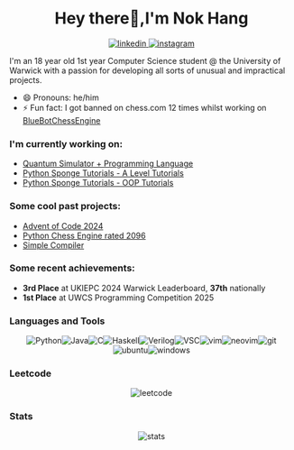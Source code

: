 <h1 align="center">Hey there👋,I'm Nok Hang</h1>

<p align="center">
 <a href="https://www.linkedin.com/in/nok-hang-lo-2695a6282/">
  <img alt="linkedin" src="https://custom-icon-badges.demolab.com/badge/LinkedIn-0A66C2?style=for-the-badge&logo=linkedin-white&logoColor=fff" />
 </a>
 <a href="https://www.instagram.com/lo.nokhang">
  <img alt="instagram" src="https://img.shields.io/badge/Instagram-%23E4405F.svg?style=for-the-badge&logo=Instagram&logoColor=white" />
 </a>
</p>

I'm an 18 year old 1st year Computer Science student @ the University of Warwick with a passion for developing all sorts of unusual and impractical projects.
- 😄 Pronouns: he/him </br>
- ⚡ Fun fact: I got banned on chess.com 12 times whilst working on [BlueBotChessEngine](https://github.com/BlueTot/BlueBotChessEngine)

### I'm currently working on:
- [Quantum Simulator + Programming Language](https://github.com/BlueTot/quantum-python)
- [Python Sponge Tutorials - A Level Tutorials](https://github.com/bakerpdgit/tutorial2)
- [Python Sponge Tutorials - OOP Tutorials](https://github.com/bakerpdgit/tutorial3)

### Some cool past projects:
- [Advent of Code 2024](https://github.com/BlueTot/aoc-2024)
- [Python Chess Engine rated 2096](https://github.com/BlueTot/bluebot-chess-engine)
- [Simple Compiler](https://github.com/BlueTot/python-compiler)

### Some recent achievements:
- **3rd Place** at UKIEPC 2024 Warwick Leaderboard, **37th** nationally
- **1st Place** at UWCS Programming Competition 2025

### Languages and Tools
<p style="display:flex; justify-content: center; flex-wrap: wrap;"><span> </span>
  <img alt="Python" src="https://img.shields.io/badge/Python-3776AB?style=for-the-badge&logo=python&logoColor=fff" />
  <img alt="Java" src="https://img.shields.io/badge/Java-%23ED8B00.svg?style=for-the-badge&logo=openjdk&logoColor=white" />
  <img alt="C" src="https://img.shields.io/badge/C-00599C?style=for-the-badge&logo=c&logoColor=white" />
  <img alt="Haskell" src="https://img.shields.io/badge/Haskell-5e5086?style=for-the-badge&logo=haskell&logoColor=white" />
  <img alt="Verilog" src="https://img.shields.io/badge/Verilog-007ACC?style=for-the-badge&logo=verilog&logoColor=white" />
  <img alt="VSC" src="https://custom-icon-badges.demolab.com/badge/Visual%20Studio%20Code-0078d7.svg?style=for-the-badge&logo=vsc&logoColor=white" />
  <img alt="vim" src="https://img.shields.io/badge/Vim-%2311AB00.svg?style=for-the-badge&logo=vim&logoColor=white" />
  <img alt="neovim" src="https://img.shields.io/badge/Neovim-57A143?style=for-the-badge&logo=neovim&logoColor=fff" />
  <img alt="git" src="https://img.shields.io/badge/Git-F05032?style=for-the-badge&logo=git&logoColor=fff" />
  <img alt="ubuntu" src="https://img.shields.io/badge/Ubuntu-E95420?style=for-the-badge&logo=ubuntu&logoColor=white" />
  <img alt="windows" src="https://custom-icon-badges.demolab.com/badge/Windows-0078D6?style=for-the-badge&logo=windows11&logoColor=white" />
</p>

### Leetcode
<p align="center">
  <img alt="leetcode" src="https://leetcard.jacoblin.cool/bluetotkc?theme=dark&font=Rajdhani" />
</p>

### Stats
<p align="center">
<!--  <img src="https://github-readme-stats.vercel.app/api?username=BlueTot&theme=tokyonight&hide_border=false&include_all_commits=true&count_private=false" alt="GitHub Stats"/> -->
 <img alt="stats" src="https://github-readme-streak-stats.herokuapp.com/?user=BlueTot&theme=tokyonight&hide_border=false" alt="GitHub Streak Stats"/>
</p>


